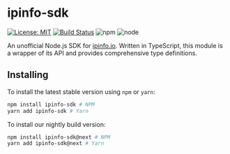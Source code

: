 # ipinfo-sdk

[![License: MIT](https://img.shields.io/badge/License-MIT-yellow.svg)](https://opensource.org/licenses/MIT) [![Build Status](https://travis-ci.com/GreenVine/ipinfo-sdk.svg?token=EVKoc3v2b35pSxqNxXkh)](https://travis-ci.com/GreenVine/ipinfo-sdk)
![npm](https://img.shields.io/npm/v/ipinfo-sdk.svg)
![node](https://img.shields.io/node/v/ipinfo-sdk.svg)

An unofficial Node.js SDK for [ipinfo.io](https://ipinfo.io/). Written in TypeScript, this module is a wrapper of its API and provides comprehensive type definitions.

## Installing

To install the latest stable version using `npm` or `yarn`:

```bash
npm install ipinfo-sdk # NPM
yarn add ipinfo-sdk # Yarn
```

To install our nightly build version:

```bash
npm install ipinfo-sdk@next # NPM
yarn add ipinfo-sdk@next # Yarn
```
